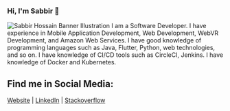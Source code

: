 ### Hi, I'm Sabbir 👋

<img src="https://cdn.glitch.com/8a90c74f-b029-4852-8a88-f9d4d9591cfe/SabbirSajid.png?v=1699992985589" alt="Sabbir Hossain Banner Illustration">
I am a Software Developer. I have experience in Mobile Application Development, Web Development, WebVR Development, and Amazon Web Services. I have good knowledge of programming languages such as Java, Flutter, Python, web technologies, and so on. I have knowledge of CI/CD tools such as CircleCI, Jenkins. I have knowledge of Docker and Kubernetes.

## Find me in Social Media: 

<a href="https://www.sabbirhossain.live">Website</a> | <a href="https://www.linkedin.com/in/md-sabbir-hossain-997a20108/">LinkedIn</a> | <a href="https://stackoverflow.com/users/9462043/sabbir33">Stackoverflow</a>
<!--
**sabbir420/sabbir420** is a ✨ _special_ ✨ repository because its `README.md` (this file) appears on your GitHub profile.

Here are some ideas to get you started:

- 🔭 I’m currently working on ...
- 🌱 I’m currently learning ...
- 👯 I’m looking to collaborate on ...
- 🤔 I’m looking for help with ...
- 💬 Ask me about ...
- 📫 How to reach me: ...
- 😄 Pronouns: ...
- ⚡ Fun fact: ...
-->
